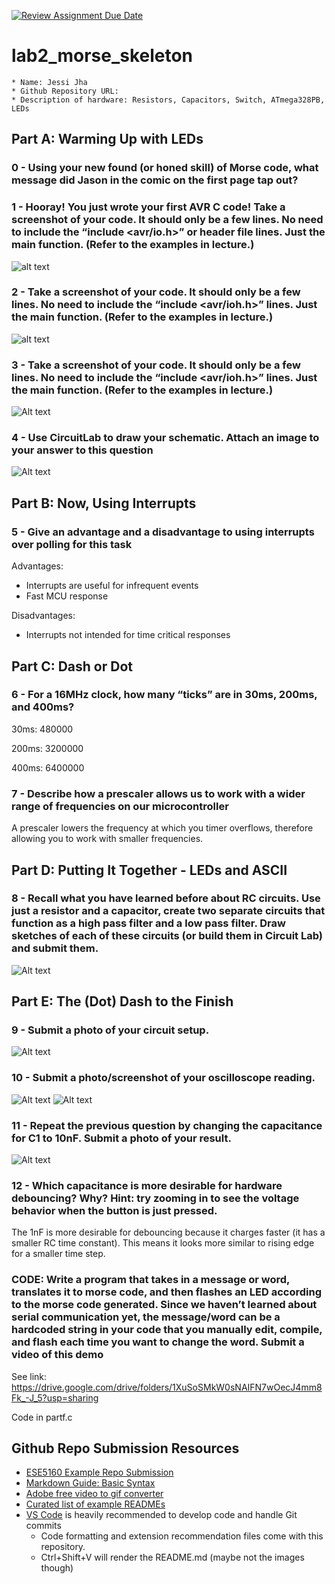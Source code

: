 [![Review Assignment Due Date](https://classroom.github.com/assets/deadline-readme-button-24ddc0f5d75046c5622901739e7c5dd533143b0c8e959d652212380cedb1ea36.svg)](https://classroom.github.com/a/8Ega_H0A)
# lab2_morse_skeleton

    * Name: Jessi Jha
    * Github Repository URL: 
    * Description of hardware: Resistors, Capacitors, Switch, ATmega328PB, LEDs 

## Part A: Warming Up with LEDs

### 0 - Using your new found (or honed skill) of Morse code, what message did Jason in the comic on the first page tap out?

### 1 - Hooray! You just wrote your first AVR C code! Take a screenshot of your code. It should only be a few lines. No need to include the “include <avr/io.h>” or header file lines. Just the main function.  (Refer to the examples in lecture.)

![alt text](image.png)

### 2 - Take a screenshot of your code. It should only be a few lines. No need to include the “include <avr/ioh.h>” lines. Just the main function.  (Refer to the examples in lecture.)

![alt text](image-1.png)

### 3 - Take a screenshot of your code. It should only be a few lines. No need to include the “include <avr/ioh.h>” lines. Just the main function.  (Refer to the examples in lecture.)

![Alt text](image-7.png)

### 4 - Use CircuitLab to draw your schematic. Attach an image to your answer to this question

![Alt text](image-6.png)

## Part B: Now, Using Interrupts

### 5 - Give an advantage and a disadvantage to using interrupts over polling for this task

Advantages:
- Interrupts are useful for infrequent events
- Fast MCU response

Disadvantages:
- Interrupts not intended for time critical responses

## Part C: Dash or Dot

### 6 - For a 16MHz clock, how many “ticks” are in 30ms, 200ms, and 400ms?

30ms: 480000

200ms: 3200000

400ms: 6400000

### 7 - Describe how a prescaler allows us to work with a wider range of frequencies on our microcontroller

A prescaler lowers the frequency at which you timer overflows, therefore allowing you to work with smaller frequencies. 

## Part D: Putting It Together - LEDs and ASCII

### 8 - Recall what you have learned before about RC circuits. Use just a resistor and a capacitor, create two separate circuits that function as a high pass filter and a low pass filter. Draw sketches of each of these circuits (or build them in Circuit Lab) and submit them.

![Alt text](image-2.png)


## Part E: The (Dot) Dash to the Finish

### 9 - Submit a photo of your circuit setup. 

![Alt text](image-3.png)

### 10 - Submit a photo/screenshot of your oscilloscope reading.
![Alt text](image-4.png)
![Alt text](image-5.png)


### 11 - Repeat the previous question by changing the capacitance for C1 to 10nF. Submit a photo of your result.  

![Alt text](image-5.png)

### 12 - Which capacitance is more desirable for hardware debouncing? Why? Hint: try zooming in to see the voltage behavior when the button is just pressed.

The 1nF is more desirable for debouncing because it charges faster (it has a smaller RC time constant). This means it looks more similar to rising edge for a smaller time step.

### CODE: Write a program that takes in a message or word, translates it to morse code, and then flashes an LED according to the morse code generated. Since we haven’t learned about serial communication yet, the message/word can be a hardcoded string in your code that you manually edit, compile, and flash each time you want to change the word. Submit a video of this demo

See link: https://drive.google.com/drive/folders/1XuSoSMkW0sNAIFN7wOecJ4mm8Fk_-J_5?usp=sharing

Code in partf.c


## Github Repo Submission Resources

* [ESE5160 Example Repo Submission](https://github.com/ese5160/example-repository-submission)
* [Markdown Guide: Basic Syntax](https://www.markdownguide.org/basic-syntax/)
* [Adobe free video to gif converter](https://www.adobe.com/express/feature/video/convert/video-to-gif)
* [Curated list of example READMEs](https://github.com/matiassingers/awesome-readme)
* [VS Code](https://code.visualstudio.com/) is heavily recommended to develop code and handle Git commits
  * Code formatting and extension recommendation files come with this repository.
  * Ctrl+Shift+V will render the README.md (maybe not the images though)
